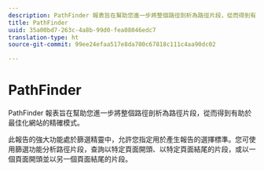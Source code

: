 ```yaml
---
description: PathFinder 報表旨在幫助您進一步將整個路徑剖析為路徑片段，從而得到有助於最佳化網站的精確模式。
title: PathFinder
uuid: 35a00bd7-263c-4a8b-99d0-fea08046edc7
translation-type: ht
source-git-commit: 99ee24efaa517e8da700c67818c111c4aa90dc02

---
```



# PathFinder

PathFinder 報表旨在幫助您進一步將整個路徑剖析為路徑片段，從而得到有助於最佳化網站的精確模式。

此報告的強大功能處於篩選精靈中，允許您指定用於產生報告的選擇標準。您可使用篩選功能分析路徑片段，查詢以特定頁面開頭、以特定頁面結尾的片段，或以一個頁面開頭並以另一個頁面結尾的片段。
